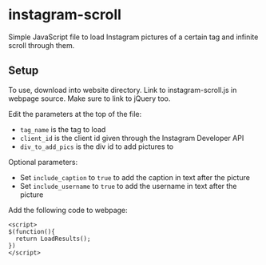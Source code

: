 instagram-scroll
================

Simple JavaScript file to load Instagram pictures of a certain tag and infinite scroll through them.

<h2><b>Setup</b></h2>

To use, download into website directory. Link to instagram-scroll.js in webpage source.
Make sure to link to jQuery too.

Edit the parameters at the top of the file:

* `tag_name` is the tag to load
* `client_id` is the client id given through the Instagram Developer API
* `div_to_add_pics` is the div id to add pictures to

Optional parameters:
* Set `include_caption` to `true` to add the caption in text after the picture
* Set `include_username` to `true` to add the username in text after the picture

Add the following code to webpage:
```
<script>
$(function(){
  return LoadResults();
})
</script>
```



